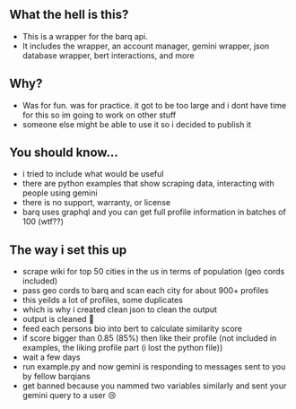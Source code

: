 ## What the hell is this?
- This is a wrapper for the barq api.
- It includes the wrapper, an account manager, gemini wrapper, json database wrapper, bert interactions, and more
## Why?
- Was for fun. was for practice. it got to be too large and i dont have time for this so im going to work on other stuff
- someone else might be able to use it so i decided to publish it
## You should know...
- i tried to include what would be useful
- there are python examples that show scraping data, interacting with people using gemini
- there is no support, warranty, or license
- barq uses graphql and you can get full profile information in batches of 100 (wtf??)
## The way i set this up
- scrape wiki for top 50 cities in the us in terms of population (geo cords included)
- pass geo cords to barq and scan each city for about 900+ profiles
- this yeilds a lot of profiles, some duplicates
- which is why i created clean json to clean the output
- output is cleaned :star_struck:
- feed each persons bio into bert to calculate similarity score
- if score bigger than 0.85 (85%) then like their profile (not included in examples, the liking profile part (i lost the python file))
- wait a few days
- run example.py and now gemini is responding to messages sent to you by fellow barqians
- get banned because you nammed two variables similarly and sent your gemini query to a user :cry:
